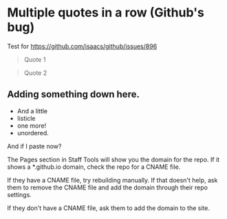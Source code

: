 # Multiple quotes in a row (Github's bug)

Test for https://github.com/isaacs/github/issues/896

> Quote 1

<!-- -->

> Quote 2

## Adding something down here.

- And a little
- listicle
- one more!
- unordered.

And if I paste now?

The Pages section in Staff Tools will show you the domain for the repo. If it shows a *.github.io domain, check the repo for a CNAME file.

If they have a CNAME file, try rebuilding manually. If that doesn't help, ask them to remove the CNAME file and add the domain through their repo settings.

If they don't have a CNAME file, ask them to add the domain to the site.

